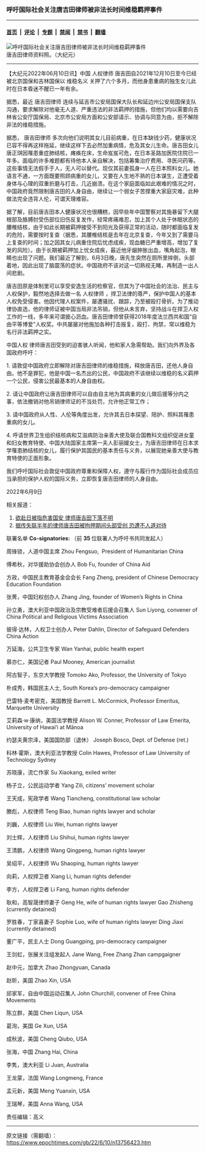 ### 呼吁国际社会关注唐吉田律师被非法长时间维稳羁押事件

---

#### [首页](../../../..?n13756423) &nbsp;|&nbsp; [评论](../../../../../epoch-comment?n13756423) &nbsp;|&nbsp; [专题](../../../../../epoch-special?n13756423) &nbsp;|&nbsp; [禁闻](../../../../../epoch-news?n13756423) &nbsp;|&nbsp; [禁书](../../../../../books?n13756423) &nbsp;|&nbsp; [翻墙](https://github.com/gfw-breaker/nogfw/blob/master/README.md?n13756423)


<div><img alt="呼吁国际社会关注唐吉田律师被非法长时间维稳羁押事件" class="attachment-djy_600_400 size-djy_600_400 wp-post-image" src="https://i.epochtimes.com/assets/uploads/2022/06/id13756447-1606271137572669-.jpeg"/>
<div class="caption">
 唐吉田律师资料照。（大纪元）
</div></div><hr/><div class="post_content" id="artbody" itemprop="articleBody">
 <!-- article content begin -->
 <p>
  【大纪元2022年06月10日讯】中国
  <ok href="https://www.epochtimes.com/gb/tag/%E4%BA%BA%E6%9D%83%E5%BE%8B%E5%B8%88.html">
   人权律师
  </ok>
  唐吉田自2021年12月10日至今已经被北京国保和吉林国保以
  <ok href="https://www.epochtimes.com/gb/tag/%E7%BB%B4%E7%A8%B3%E5%90%8D%E4%B9%89.html">
   维稳名义
  </ok>
  关押了六个多月，而他身患重病的独生女儿此时在日本昏迷不醒已一年有余。
 </p>
 <p>
  据悉，最近
  <ok href="https://www.epochtimes.com/gb/tag/%E5%94%90%E5%90%89%E7%94%B0%E5%BE%8B%E5%B8%88.html">
   唐吉田律师
  </ok>
  连续与延吉市公安局国保大队长和延边州公安局国保支队沟通，要求解除对他毫无人道、严重违法的非法羁押的措施，但他们均以需要向吉林省公安厅国保局、北京市公安局方面和公安部请示、协调与同意为由，拒不解除非法的维稳措施。
 </p>
 <p>
  据悉，
  <ok href="https://www.epochtimes.com/gb/tag/%E5%94%90%E5%90%89%E7%94%B0%E5%BE%8B%E5%B8%88.html">
   唐吉田律师
  </ok>
  多次向他们说明其女儿目前病重，在日本缺钱少药，健康状况已容不得再这样拖延，继续这样下去必然加重病情，危及其女儿生命。唐吉田女儿唐正琪因罹患重症肺结核，瘫痪在床，生命岌岌可危，在日本圣路加医院住院已一年多。面临的许多难题都有待他本人亲自解决，包括筹集治疗费用、寻医问药等。这些事情无法假手于人，无人可以替代。现仅其前妻孤身一人在日本照料女儿。她语言不通，一方面既要照顾病重的女儿，又要在人生地不熟的日本谋生，正遭受着身体与心理的双重折磨与打击，几近崩溃。在这个家庭面临如此艰难的情况之时，中国政府竟然限制唐吉田的人身自由，继续让一个弱女子苦撑重大家庭灾难，此种做法完全违背人伦，可谓天理难容。
 </p>
 <p>
  据了解，目前唐吉田本人健康状况也很糟糕，因早些年中国警察对其施暴留下大腿根部及胳膊肘受伤部位旧伤反复发作，经常疼痛难忍，加上其个人处于休眠状态的腰椎结核，由于如此长期被羁押接受不到阳光及获得正常的活动，随时都面临复发的危险，需要按时复查（据悉，其腰椎结核是去年在北京复查，今年又到了需要马上复查的时间；加之因其女儿病重住院后忧虑成疾，现血糖已严重增高，增加了复发的风险）。由于长期被羁押加上忧女成疾，最近他牙龈肿胀出血，嘴角起泡，眼睛也出现了问题。我们最近了解到，6月3日晚，唐先生突然在厕所里摔倒，头部着地，因此出现了脑震荡的症状。中国政府不该对这一切熟视无睹，再制造一出人间悲剧。
 </p>
 <p>
  唐吉田原是体制里可以享受安逸生活的检察官，但其为了中国社会的法治、民主与人权保护，毅然地选择去做一名
  <ok href="https://www.epochtimes.com/gb/tag/%E4%BA%BA%E6%9D%83%E5%BE%8B%E5%B8%88.html">
   人权律师
  </ok>
  ，捍卫法律的尊严，保护中国人的基本人权免受侵害。他因代理人权案件，屡遭骚扰、跟踪，乃至被殴打骨折。为了推动律协直选，他的律师证被中国当局非法吊销，但他从未言弃，坚持战斗在捍卫人权工作的一线，多年来可谓披心沥血。唐吉田律师曾获得2018年度法兰西共和国“自由平等博爱”人权奖。中共屡屡对他施加各种打击报复，殴打、拘禁，常以维稳为名行非法羁押之实。
 </p>
 <p>
  <ok href="https://www.epochtimes.com/gb/tag/%E4%B8%AD%E5%9B%BD%E4%BA%BA%E6%9D%83.html">
   中国人权
  </ok>
  律师唐吉田受到的迫害骇人听闻，他和家人急需帮助。我们向外界及各国政府呼吁：
 </p>
 <p>
  1. 请敦促中国政府立即解除对唐吉田律师的维稳措施，释放唐吉田，还他人身自由。他不是罪犯，他是中国一名杰出的公民，中国政府不该继续以维稳的名义羁押一个公民，侵害公民最基本的人身自由权。
 </p>
 <p>
  2. 请让中国政府让唐吉田律师可以自由自主地为其病重的女儿做后援等分内之事，依法撤销对他吊销律师证的不当处罚，允许他正常工作；
 </p>
 <p>
  3. 请中国政府从人性、人伦等角度出发，允许其去日本探望、陪护、照料其罹患重病的女儿。
 </p>
 <p>
  4. 呼请世界卫生组织结核病和艾滋病防治亲善大使及联合国教科文组织促进女童和妇女教育特使、中国大陆国家主席第一夫人彭丽媛女士，为唐吉田律师在日本求学罹患肺结核的女儿，履行保护其国民的基本责任与义务，以展现她亲善大使与教育特使的正面形象。
 </p>
 <p>
  我们呼吁国际社会敦促中国政府尊重和保障人权，遵守与履行作为国际社会成员应当承担的保护人权的国际义务，立即恢复唐吉田律师的人身自由。
 </p>
 <p>
  2022年6月9日
 </p>
 <p>
  相关报道：
 </p>
 <ol>
  <li>
   <ok href="https://www.rfa.org/mandarin/yataibaodao/renquanfazhi/gf1-12212021104311.html">
    <u>
     欲赴日被指危害国安
    </u>
    <u>
     律师唐吉田下落不明
    </u>
   </ok>
  </li>
  <li>
   <ok href="https://www.rfa.org/mandarin/yataibaodao/renquanfazhi/gf-06092022074935.html">
    <u>
     据传失联半年的律师唐吉田被拘押期间头部受创
    </u>
    <u>
     恐遭不人道对待
    </u>
   </ok>
  </li>
 </ol>
 <p>
  <strong>
  </strong>
  联署名单
  <strong>
   Co-signatories:
  </strong>
  （前
  <strong>
   35
  </strong>
  位联署人为呼吁书共同发起人）
 </p>
 <p>
  周锋锁，人道中国主席 Zhou Fengsuo,  President of Humanitarian China
 </p>
 <p>
  傅希秋，对华援助协会创办人 Bob Fu, founder of China Aid
 </p>
 <p>
  方政，中国民主教育基金会会长 Fang Zheng, president of Chinese Democracy Education Foundation
 </p>
 <p>
  张菁，中国妇权创办人 Zhang Jing, founder of Women’s Rights in China
 </p>
 <p>
  孙立勇，澳大利亚中国政治及宗教受难者后援会召集人 Sun Liyong, convener of China Political and Religious Victims Association
 </p>
 <p>
  彼得·达林，人权卫士创办人 Peter Dahlin, Director of Safeguard Defenders China Action
 </p>
 <p>
  万延海，公共卫生专家 Wan Yanhai, public health expert
 </p>
 <p>
  慕亦仁，美国记者 Paul Mooney, American journalist
 </p>
 <p>
  阿古智子，东京大学教授 Tomoko Ako, Professor, the University of Tokyo
 </p>
 <p>
  朴成秀，韩国民主人士, South Korea‘s pro-democracy campaigner
 </p>
 <p>
  巴雷特·麦考密克，美国教授 Barrett L. McCormick, Professor Emeritus, Marquette University
 </p>
 <p>
  艾莉森·w·康纳，美国法学教授 Alison W. Conner, Professor of Law Emerita, University of Hawaiʻi at Mānoa
 </p>
 <p>
  约瑟夫黄宗泽，美国国防部（退休） Joseph Bosco, Dept. of Defense (ret.)
 </p>
 <p>
  科林·霍斯，澳大利亚法学教授 Colin Hawes, Professor of Law University of Technology Sydney
 </p>
 <p>
  苏晓康，流亡作家 Su Xiaokang, exiled writer
 </p>
 <p>
  杨子立，公民运动学者 Yang Zili, citizens’ movement scholar
 </p>
 <p>
  王天成，宪政学者 Wang Tiancheng, constitutional law scholar
 </p>
 <p>
  滕彪，人权律师 Teng Biao, human rights lawyer and scholar
 </p>
 <p>
  刘巍，人权律师 Liu Wei, human rights lawyer
 </p>
 <p>
  刘士辉，人权律师 Liu Shihui, human rights lawyer
 </p>
 <p>
  王清鹏，人权律师 Wang Qingpeng, human rights lawyer
 </p>
 <p>
  吴绍平，人权律师 Wu Shaoping, human rights lawyer
 </p>
 <p>
  向莉，人权捍卫者 Xiang Li, human rights defender
 </p>
 <p>
  李方，人权捍卫者 Li Fang, human rights defender
 </p>
 <p>
  耿和，高智晟律师妻子 Geng He, wife of human rights lawyer Gao Zhisheng (currently detained)
 </p>
 <p>
  罗胜春，丁家喜妻子 Sophie Luo, wife of human rights lawyer Ding Jiaxi (currently detained)
 </p>
 <p>
  董广平，民主人士 Dong Guangping, pro-democracy campaigner
 </p>
 <p>
  王剑虹，张展关注组发起人 Jane Wang, Free Zhang Zhan campgaigner
 </p>
 <p>
  赵中元，加拿大 Zhao Zhongyuan, Canada
 </p>
 <p>
  赵昕，美国 Zhao Xin, USA
 </p>
 <p>
  邱家军，自由中国运动召集人 John Churchill, convener of Free China Movements
 </p>
 <p>
  陈立群，美国 Chen Liqun, USA
 </p>
 <p>
  葛洵，美国 Ge Xun, USA
 </p>
 <p>
  成秋波，美国 Cheng Qiubo, USA
 </p>
 <p>
  张海，中国 Zhang Hai, China
 </p>
 <p>
  李隽，澳大利亚 Li Juan, Australia
 </p>
 <p>
  王龙蒙，法国 Wang Longmeng, France
 </p>
 <p>
  孟元新，美国 Meng Yuanxin, USA
 </p>
 <p>
  王瑞琴，美国 Anna Wang, USA
 </p>
 <p>
  责任编辑：高义
 </p>
 <!-- article content end -->
 <div id="below_article_ad">
 </div>
</div>


---

原文链接（需翻墙）：https://www.epochtimes.com/gb/22/6/10/n13756423.htm